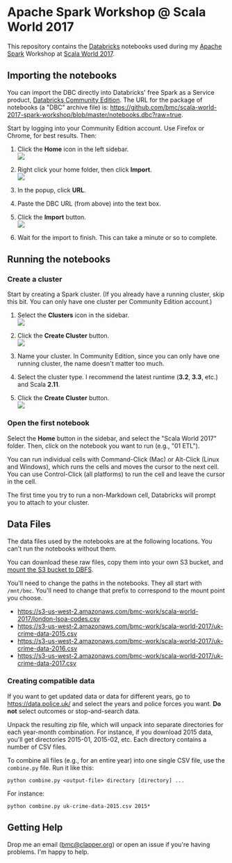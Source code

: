 # Apache Spark Workshop @ Scala World 2017

This repository contains the
[Databricks](https://databricks.com) notebooks used during my
[Apache Spark](https://spark.apache.org) Workshop at
[Scala World 2017](http://scala.world).

## Importing the notebooks

You can import the DBC directly into Databricks' free Spark as a Service
product,
[Databricks Community Edition](https://databricks.com/ce). The URL for
the package of notebooks (a "DBC" archive file) is:
<https://github.com/bmc/scala-world-2017-spark-workshop/blob/master/notebooks.dbc?raw=true>.

Start by logging into your Community Edition account. Use Firefox or
Chrome, for best results. Then:

1. Click the **Home** icon in the left sidebar.  
![](https://s3-us-west-2.amazonaws.com/curriculum-release/images/eLearning/home.png)

2. Right click your home folder, then click **Import**.  
![](https://s3-us-west-2.amazonaws.com/curriculum-release/images/eLearning/import-labs-1.png)

3. In the popup, click **URL**.
4. Paste the DBC URL (from above) into the text box.
5. Click the **Import** button.  
![](https://github.com/bmc/scala-world-2017-spark-workshop/raw/master/images/import-dialog.png)

6. Wait for the import to finish. This can take a minute or so to complete.

## Running the notebooks

### Create a cluster

Start by creating a Spark cluster. (If you already have a running cluster, skip this bit. You can only have one cluster per Community Edition account.)

1. Select the **Clusters** icon in the sidebar.  
![](https://s3-us-west-2.amazonaws.com/curriculum-release/images/eLearning/create-cluster-4.png)

2. Click the **Create Cluster** button.  
![](https://s3-us-west-2.amazonaws.com/curriculum-release/images/eLearning/create-cluster-5.png)

3. Name your cluster. In Community Edition, since you can only have one running cluster, the name doesn't matter too much.

4. Select the cluster type. I recommend the latest runtime (**3.2**, **3.3**, etc.) and Scala **2.11**.

5. Click the **Create Cluster** button.  
![](https://github.com/bmc/scala-world-2017-spark-workshop/raw/master/images/create-cluster.png)

### Open the first notebook

Select the **Home** button in the sidebar, and select the "Scala World 2017"
folder. Then, click on the notebook you want to run (e.g., "01 ETL").

You can run individual cells with Command-Click (Mac) or Alt-Click
(Linux and Windows), which runs the cells and moves the cursor to the next
cell. You can use Control-Click (all platforms) to run the cell and leave
the cursor in the cell.

The first time you try to run a non-Markdown cell, Databricks will prompt
you to attach to your cluster.

## Data Files

The data files used by the notebooks are at the following locations. You
can't run the notebooks without them.

You can download these raw files, copy them into your own S3 bucket, and
[mount the S3 bucket to DBFS](https://docs.databricks.com/user-guide/dbfs-databricks-file-system.html#mounting-an-s3-bucket).

You'll need to change the paths in the notebooks. They all start with
`/mnt/bmc`. You'll need to change that prefix to correspond to the mount
point you choose.

* <https://s3-us-west-2.amazonaws.com/bmc-work/scala-world-2017/london-lsoa-codes.csv>
* <https://s3-us-west-2.amazonaws.com/bmc-work/scala-world-2017/uk-crime-data-2015.csv>
* <https://s3-us-west-2.amazonaws.com/bmc-work/scala-world-2017/uk-crime-data-2016.csv>
* <https://s3-us-west-2.amazonaws.com/bmc-work/scala-world-2017/uk-crime-data-2017.csv>

### Creating compatible data

If you want to get updated data or data for different years, go to
<https://data.police.uk/> and select the years and police forces you want.
**Do not** select outcomes or stop-and-search data.

Unpack the resulting zip file, which will unpack into separate directories for
each year-month combination. For instance, if you download 2015 data, you'll
get directories 2015-01, 2015-02, etc. Each directory contains a number of CSV
files.

To combine all files (e.g., for an entire year) into one single CSV file, use
the `combine.py` file. Run it like this:

```
python combine.py <output-file> directory [directory] ...
```

For instance:

```
python combine.py uk-crime-data-2015.csv 2015*
```

## Getting Help

Drop me an email (bmc@clapper.org) or open an issue if you're having problems. I'm happy to help.
